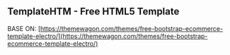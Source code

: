 ## TemplateHTM - Free HTML5 Template


BASE ON: [https://themewagon.com/themes/free-bootstrap-ecommerce-template-electro/](https://themewagon.com/themes/free-bootstrap-ecommerce-template-electro/)



